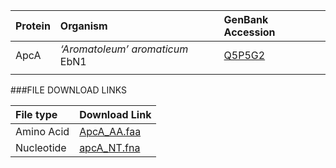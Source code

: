  Protein | Organism | GenBank Accession |
 :--- | :--- | :--- |
| ApcA | *‘Aromatoleum’ aromaticum* EbN1 | [Q5P5G2](http://www.ncbi.nlm.nih.gov/protein/Q5P5G2) |
| []() | | |

###FILE DOWNLOAD LINKS

 File type | Download Link |
 :--- | :---------- | 
| Amino Acid | [ApcA_AA.faa](amino_acid/ApcA_AA.faa) |
| Nucleotide | [apcA_NT.fna](nucleotide/apcA_NT.fna) |

